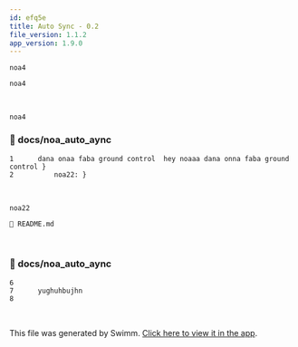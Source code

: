 ```yaml
---
id: efq5e
title: Auto Sync - 0.2
file_version: 1.1.2
app_version: 1.9.0
---
```


`noa4`<swm-token data-swm-token=":docs/noa_auto_aync:4:1:1:`    noa4: } }`"/>

`noa4`<swm-token data-swm-token=":docs/noa_auto_aync:4:1:1:`    noa4: } }`"/>

<br/>

`noa4`<swm-token data-swm-token=":docs/noa_auto_aync:4:1:1:`    noa4: } }`"/>
<!-- NOTE-swimm-snippet: the lines below link your snippet to Swimm -->
### 📄 docs/noa_auto_aync
```
1      dana onaa faba ground control  hey noaaa dana onna faba ground control }
2          noa22: }
```

<br/>

`noa22`<swm-token data-swm-token=":docs/noa_auto_aync:2:1:1:`    noa22: }`"/>

`📄 README.md`

<br/>


<!-- NOTE-swimm-snippet: the lines below link your snippet to Swimm -->
### 📄 docs/noa_auto_aync
```
6      
7      yughuhbujhn
8       
```

<br/>

This file was generated by Swimm. [Click here to view it in the app](http://localhost:5000/repos/Z2l0aHViJTNBJTNBTm9hUmVwbyUzQSUzQU5vYW96ZXI=/docs/efq5e).
